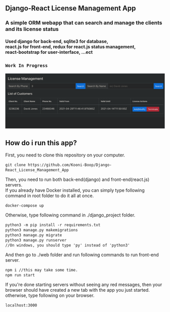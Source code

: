 ## Django-React License Management App

### A simple ORM webapp that can search and manage the clients and its license status

#### Used django for back-end, sqlite3 for database,<br>react.js for front-end, redux for react.js status management,<br>react-bootstrap for user-interface, ...ect

### ``Work In Progress``

![](res/img.png)

## How do i run this app?

First, you need to clone this repository on your computer.

```
git clone https://github.com/Kooni-Boop/Django-React_License_Management_App
```

Then, you need to run both back-end(django) and front-end(react.js) servers.
<br>If you already have Docker installed, you can simply type following command in root folder to do it all at once.

```
docker-compose up
```

Otherwise, type following command in ./django_project folder.

```
python3 -m pip install -r requirements.txt
python3 manage.py makemigrations
python3 manage.py migrate
python3 manage.py runserver
//On windows, you should type 'py' instead of 'python3'
```

And then go to ./web folder and run following commands to run front-end server.

```
npm i //this may take some time.
npm run start
```

If you're done starting servers without seeing any red messages, then your browser should have created a new tab with the app you just started.<br>
otherwise, type following on your browser.

```
localhost:3000
```

